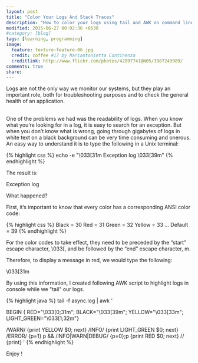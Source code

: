 ```yaml
---
layout: post
title: "Color Your Logs And Stack Traces"
description: "How to color your logs using tail and AWK on command line"
modified: 2015-06-27 00:02:36 +0530
#category: [blog]
tags: [learning, programming]
image:
  feature: texture-feature-06.jpg
  credit: coffee #17 by Mariantonietta Continenza
  creditlink: http://www.flickr.com/photos/42897741@N05/3987243989/
comments: true
share: 
---
```


Logs are not the only way we monitor our systems, but they play an important role, both for troubleshooting purposes and to check the general health of an application.

<br/>
One of the problems we had was the readability of logs. When you know what you’re looking for in a log, it is easy to search for an exception. But when you don’t know what is wrong, going through gigabytes of logs in white text on a black background can be very time consuming and onerous.

<br/>
An easy way to understand it is to type the following in a Unix terminal:

{% highlight css %}
echo -e "\033[31m  Exception log  \033[39m"
{% endhighlight %}

The result is:

Exception log

What happened?

First, it’s important to know that every color has a corresponding ANSI color code:

{% highlight css %}
Black = 30
Red = 31
Green = 32
Yellow = 33
…
Default = 39
{% endhighlight %}

For the color codes to take effect, they need to be preceded by the “start” escape character, \033[, and be followed by the “end” escape character, m.

Therefore, to display a message in red, we would type the following:

\033[31m

By using this information, I created following AWK script to highlight logs in console while we "tail" our logs.

{% highlight java %}
tail -f async.log | awk '

  BEGIN { RED="\033[0;31m"; BLACK="\033[39m"; YELLOW="\033[33m"; LIGHT_GREEN="\033[1;32m"}

  /WARN/ {print YELLOW $0; next}
  /INFO/ {print LIGHT_GREEN $0; next}
  /ERROR/ {p=1} p && /INFO|WARN|DEBUG/ {p=0};p {print RED $0; next}
  // {print}
'
{% endhighlight %}


Enjoy !


